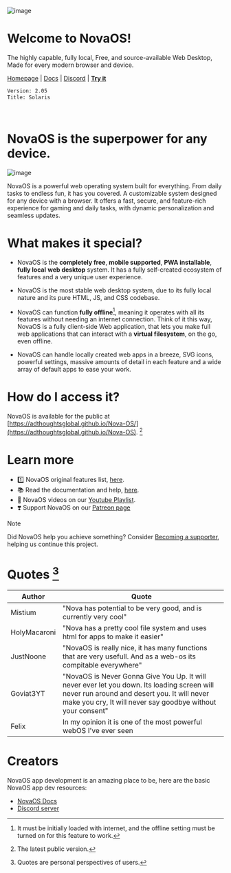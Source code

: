 ![image](https://github.com/user-attachments/assets/928feace-3086-413a-8376-2f131c3e2f91)

# Welcome to NovaOS!
The highly capable, fully local, Free, and source-available Web Desktop, Made for every modern browser and device.

[Homepage](https://adthoughtsglobal.github.io/NovaOS/) | [Docs](https://novaos.gitbook.io/novaos-docs) | [Discord](https://discord.gg/atkqbwEQU8) | [**Try it**](https://github.com/adthoughtsglobal/Nova-OS?tab=readme-ov-file#how-do-i-access)

```txt
Version: 2.05
Title: Solaris
```

<img height="15" src="https://img.shields.io/github/languages/count/adthoughtsglobal/Nova-OS"/> <img height="15" src="https://img.shields.io/github/last-commit/adthoughtsglobal/Nova-dev-repl-rl"/>

# NovaOS is the superpower for any device.

![image](https://github.com/user-attachments/assets/79dc5d0b-b794-4d44-b5b4-11dfddafa81e)

NovaOS is a powerful web operating system built for everything. From daily tasks to endless fun, it has you covered. A customizable system designed for any device with a browser. It offers a fast, secure, and feature-rich experience for gaming and daily tasks, with dynamic personalization and seamless updates.

# What makes it special?
- NovaOS is the **completely free**, **mobile supported**, **PWA installable**, **fully local** **web desktop** system. It has a fully self-created ecosystem of features and a very unique user experience.

- NovaOS is the most stable web desktop system, due to its fully local nature and its pure HTML, JS, and CSS codebase.

- NovaOS can function **fully offline**[^3], meaning it operates with all its features without needing an internet connection. Think of it this way, NovaOS is a fully client-side Web application, that lets you make full web applications that can interact with a **virtual filesystem**, on the go, even offline. 

- NovaOS can handle locally created web apps in a breeze, SVG icons, powerful settings, massive amounts of detail in each feature and a wide array of default apps to ease your work.

# How do I access it?
NovaOS is available for the public at [https://adthoughtsglobal.github.io/Nova-OS/](https://adthoughtsglobal.github.io/Nova-OS). [^1]

# Learn more
- 1️⃣ NovaOS original features list, [here](https://novaos.gitbook.io/novaos-docs/docs/features).
- 📚 Read the documentation and help, [here](https://novaos.gitbook.io/main).
- 🤔 NovaOS videos on our [Youtube Playlist](https://www.youtube.com/watch?v=o3Xr6DHxcFo&list=PLVY7raF48Kj5cBsNIvvta5dTCleSSgQa-).
- ❣️ Support NovaOS on our [Patreon page](https://patreon.com/adthoughtsglobal)

> [!NOTE]
> Did NovaOS help you achieve something? Consider <a href="https://www.patreon.com/adthoughtsglobal/membership">Becoming a supporter</a>, helping us continue this project.

# Quotes [^2]

| Author | Quote |
| --- | --- |
| Mistium | "Nova has potential to be very good, and is currently very cool" |
| HolyMacaroni | "Nova has a pretty cool file system and uses html for apps to make it easier" |
| JustNoone | "NovaOS is really nice, it has many functions that are very usefull. And as a web-os its compitable everywhere" |
| Goviat3YT | "NovaOS is Never Gonna Give You Up. It will never ever let you down. Its loading screen will never run around and desert you. It will never make you cry, It will never say goodbye without your consent" |
| Felix | In my opinion it is one of the most powerful webOS I've ever seen |

# Creators
NovaOS app development is an amazing place to be, here are the basic NovaOS app dev resources:
- [NovaOS Docs](https://novaos.gitbook.io/novaos-docs)
- [Discord server](https://discord.gg/atkqbwEQU8)

[^1]: The latest public version.
[^2]: Quotes are personal perspectives of users.
[^3]: It must be initially loaded with internet, and the offline setting must be turned on for this feature to work.
